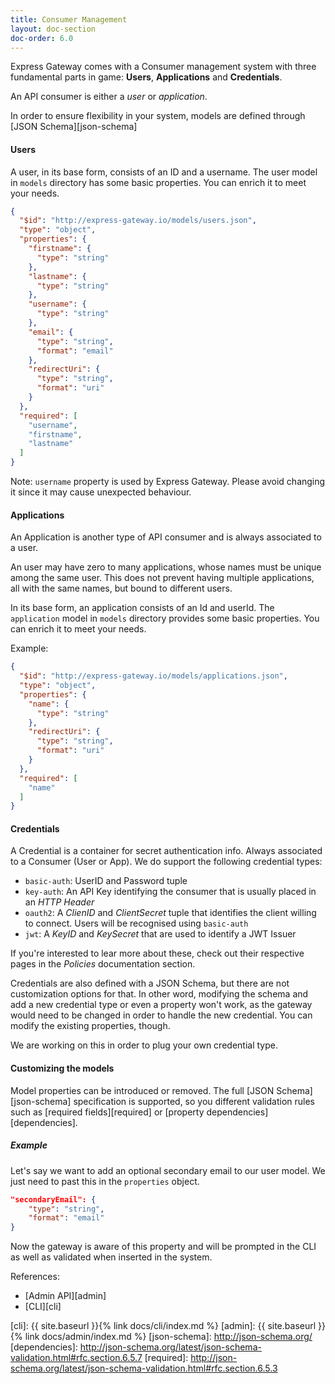 ```yaml
---
title: Consumer Management
layout: doc-section
doc-order: 6.0
---
```


Express Gateway comes with a Consumer management system with three fundamental parts in game: **Users**,
**Applications** and **Credentials**.

An API consumer is either a _user_ or _application_.

In order to ensure flexibility in your system, models are defined through [JSON Schema][json-schema]

#### Users
A user, in its base form, consists of an ID and a username. The user model in `models` directory has some basic
properties. You can enrich it to meet your needs.

```json
{
  "$id": "http://express-gateway.io/models/users.json",
  "type": "object",
  "properties": {
    "firstname": {
      "type": "string"
    },
    "lastname": {
      "type": "string"
    },
    "username": {
      "type": "string"
    },
    "email": {
      "type": "string",
      "format": "email"
    },
    "redirectUri": {
      "type": "string",
      "format": "uri"
    }
  },
  "required": [
    "username",
    "firstname",
    "lastname"
  ]
}
```

Note:
`username` property is used by Express Gateway. Please avoid changing it since it may cause unexpected behaviour.

#### Applications
An Application is another type of API consumer and is always associated to a user.

An user may have zero to many applications, whose names must be unique among the same user. This does not prevent
having multiple applications, all with the same names, but bound to different users.

In its base form, an application consists of an Id and userId. The `application` model in `models` directory provides
some basic properties. You can enrich it to meet your needs.

Example:

```json
{
  "$id": "http://express-gateway.io/models/applications.json",
  "type": "object",
  "properties": {
    "name": {
      "type": "string"
    },
    "redirectUri": {
      "type": "string",
      "format": "uri"
    }
  },
  "required": [
    "name"
  ]
}
```

#### Credentials
A Credential is a container for secret authentication info. Always associated to a Consumer (User or App).
We do support the following credential types:

- `basic-auth`: UserID and Password tuple
- `key-auth`: An API Key identifying the consumer that is usually placed in an _HTTP Header_
- `oauth2`: A _ClienID_ and _ClientSecret_ tuple that identifies the client willing to connect. Users will be
            recognised using `basic-auth`
- `jwt`: A _KeyID_ and _KeySecret_ that are used to identify a JWT Issuer

If you're interested to lear more about these, check out their respective pages in the *Policies* documentation section.

Credentials are also defined with a JSON Schema, but there are not customization options for that. In other word,
modifying the schema and add a new credential type or even a property won't work, as the gateway would need to be changed
in order to handle the new credential. You can modify the existing properties, though.

We are working on this in order to plug your own credential type.

#### Customizing the models

Model properties can be introduced or removed. The full [JSON Schema][json-schema] specification is supported, so you
different validation rules such as [required fields][required] or [property dependencies][dependencies].

##### Example

Let's say we want to add an optional secondary email to our user model. We just need to past this in the `properties`
object.

```json
"secondaryEmail": {
    "type": "string",
    "format": "email"
}
```

Now the gateway is aware of this property and will be prompted in the CLI as well as validated when inserted in the
system.

References:
* [Admin API][admin]
* [CLI][cli]

[cli]: {{ site.baseurl }}{% link docs/cli/index.md %}
[admin]: {{ site.baseurl }}{% link docs/admin/index.md %}
[json-schema]: http://json-schema.org/
[dependencies]: http://json-schema.org/latest/json-schema-validation.html#rfc.section.6.5.7
[required]: http://json-schema.org/latest/json-schema-validation.html#rfc.section.6.5.3